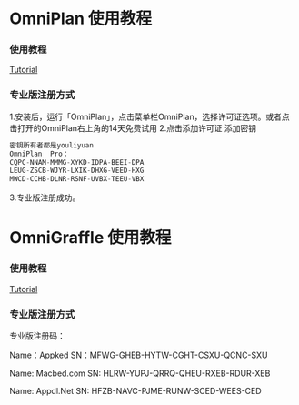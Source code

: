 # OmniPlan 使用教程

### 使用教程

[Tutorial](https://support.omnigroup.com/doc-assets/OmniPlan-Mac/OmniPlan-Mac-v3.0.0.1/zh/EPUB/xhtml/03_tutorial.xhtml)

### 专业版注册方式

1.安装后，运行「OmniPlan」，点击菜单栏OmniPlan，选择许可证选项。或者点击打开的OmniPlan右上角的14天免费试用
2.点击添加许可证 添加密钥

```objectivec
密钥所有者都是youliyuan
OmniPlan  Pro：
CQPC-NNAM-MMMG-XYKD-IDPA-BEEI-DPA
LEUG-ZSCB-WJYR-LXIK-DHXG-VEED-HXG
MWCD-CCHB-DLNR-RSNF-UVBX-TEEU-VBX
```

3.专业版注册成功。

# OmniGraffle 使用教程

### 使用教程

[Tutorial](https://support.omnigroup.com/doc-assets/OmniGraffle-Mac/OmniGraffle-Mac-v6.3.0.0/zh/EPUB/xhtml/01_intro.xhtml)

### 专业版注册方式

专业版注册码：

Name：Appked
SN：MFWG-GHEB-HYTW-CGHT-CSXU-QCNC-SXU

Name: Macbed.com
SN: HLRW-YUPJ-QRRQ-QHEU-RXEB-RDUR-XEB

Name: Appdl.Net
SN: HFZB-NAVC-PJME-RUNW-SCED-WEES-CED

